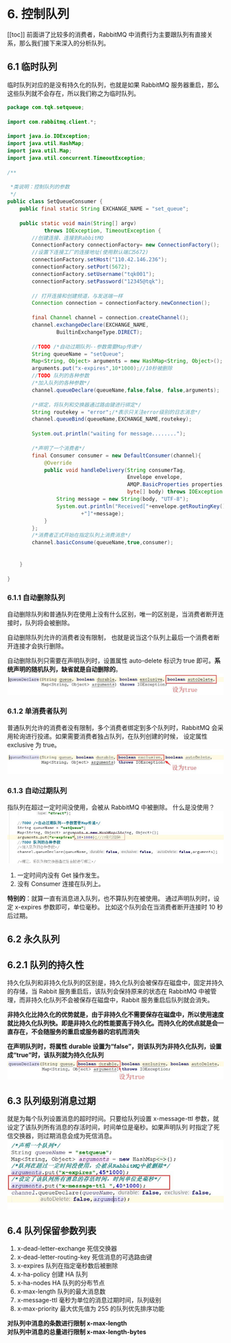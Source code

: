 # 6. 控制队列 
[[toc]]
前面讲了比较多的消费者，RabbitMQ 中消费行为主要跟队列有直接关系，那么我们接下来深入的分析队列。 

## 6.1 临时队列 

临时队列对应的是没有持久化的队列，也就是如果 RabbitMQ 服务器重启，那么这些队列就不会存在，所以我们称之为临时队列。 

```java
package com.tqk.setqueue;

import com.rabbitmq.client.*;

import java.io.IOException;
import java.util.HashMap;
import java.util.Map;
import java.util.concurrent.TimeoutException;

/**

 *类说明：控制队列的参数
 */
public class SetQueueConsumer {
    public final static String EXCHANGE_NAME = "set_queue";

    public static void main(String[] argv)
            throws IOException, TimeoutException {
        //创建连接、连接到RabbitMQ
        ConnectionFactory connectionFactory= new ConnectionFactory();
        //设置下连接工厂的连接地址(使用默认端口5672)
        connectionFactory.setHost("110.42.146.236");
        connectionFactory.setPort(5672);
        connectionFactory.setUsername("tqk001");
        connectionFactory.setPassword("12345@tqk");

        // 打开连接和创建频道，与发送端一样
        Connection connection = connectionFactory.newConnection();

        final Channel channel = connection.createChannel();
        channel.exchangeDeclare(EXCHANGE_NAME,
                BuiltinExchangeType.DIRECT);

        //TODO /*自动过期队列--参数需要Map传递*/
        String queueName = "setQueue";
        Map<String, Object> arguments = new HashMap<String, Object>();
        arguments.put("x-expires",10*1000);//10秒被删除
        //TODO 队列的各种参数
        /*加入队列的各种参数*/
        channel.queueDeclare(queueName,false,false, false,arguments);

        /*绑定，将队列和交换器通过路由键进行绑定*/
        String routekey = "error";/*表示只关注error级别的日志消息*/
        channel.queueBind(queueName,EXCHANGE_NAME,routekey);

        System.out.println("waiting for message........");

        /*声明了一个消费者*/
        final Consumer consumer = new DefaultConsumer(channel){
            @Override
            public void handleDelivery(String consumerTag,
                                       Envelope envelope,
                                       AMQP.BasicProperties properties,
                                       byte[] body) throws IOException {
                String message = new String(body, "UTF-8");
                System.out.println("Received["+envelope.getRoutingKey()
                        +"]"+message);
            }
        };
        /*消费者正式开始在指定队列上消费消息*/
        channel.basicConsume(queueName,true,consumer);


    }

}
```

### 6.1.1 自动删除队列 
自动删除队列和普通队列在使用上没有什么区别，唯一的区别是，当消费者断开连接时，队列将会被删除。

自动删除队列允许的消费者没有限制， 也就是说当这个队列上最后一个消费者断开连接才会执行删除。

自动删除队列只需要在声明队列时，设置属性 auto-delete 标识为 true 即可。**系统声明的随机队列，缺省就是自动删除的**。 
<a data-fancybox title="rabbitmq" href="./image/rabbitmq61.jpg">![rabbitmq](./image/rabbitmq61.jpg)</a>


### 6.1.2 单消费者队列 

普通队列允许的消费者没有限制，多个消费者绑定到多个队列时，RabbitMQ 会采用轮询进行投递。如果需要消费者独占队列，在队列创建的时候， 设定属性 exclusive 为 true。
<a data-fancybox title="rabbitmq" href="./image/rabbitmq62.jpg">![rabbitmq](./image/rabbitmq62.jpg)</a>


### 6.1.3 自动过期队列 

指队列在超过一定时间没使用，会被从 RabbitMQ 中被删除。 什么是没使用？
<a data-fancybox title="rabbitmq" href="./image/rabbitmq63.jpg">![rabbitmq](./image/rabbitmq63.jpg)</a>

1. 一定时间内没有 Get 操作发生。
2. 没有 Consumer 连接在队列上。 

**特别的**：就算一直有消息进入队列，也不算队列在被使用。 通过声明队列时，设定 x-expires 参数即可，单位毫秒。 比如这个队列会在当消费者断开连接时 10 秒后过期。



## 6.2 永久队列 

## 6.2.1 队列的持久性 

持久化队列和非持久化队列的区别是，持久化队列会被保存在磁盘中，固定并持久的存储，当 Rabbit 服务重启后，该队列会保持原来的状态在 RabbitMQ 中被管理，而非持久化队列不会被保存在磁盘中，Rabbit 服务重启后队列就会消失。

**非持久化比持久化的优势就是，由于非持久化不需要保存在磁盘中，所以使用速度就比持久化队列快。即是非持久化的性能要高于持久化。而持久化的优点就是会一直存在，不会随服务的重启或服务器的宕机而消失**

**在声明队列时，将属性 durable 设置为“false”，则该队列为非持久化队列，设置成“true”时，该队列就为持久化队列**
<a data-fancybox title="rabbitmq" href="./image/rabbitmq64.jpg">![rabbitmq](./image/rabbitmq64.jpg)</a>


## 6.3 队列级别消息过期

就是为每个队列设置消息的超时时间。只要给队列设置 x-message-ttl 参数，就设定了该队列所有消息的存活时间，时间单位是毫秒。如果声明队列 时指定了死信交换器，则过期消息会成为死信消息。
<a data-fancybox title="rabbitmq" href="./image/rabbitmq65.jpg">![rabbitmq](./image/rabbitmq65.jpg)</a>

## 6.4 队列保留参数列表

1. x-dead-letter-exchange 死信交换器
2. x-dead-letter-routing-key 死信消息的可选路由键 
3. x-expires 队列在指定毫秒数后被删除 
4. x-ha-policy 创建 HA 队列 
5. x-ha-nodes HA 队列的分布节点 
6. x-max-length 队列的最大消息数 
7. x-message-ttl 毫秒为单位的消息过期时间，队列级别 
8. x-max-priority 最大优先值为 255 的队列优先排序功能

**对队列中消息的条数进行限制 x-max-length**  
**对队列中消息的总量进行限制 x-max-length-bytes**  